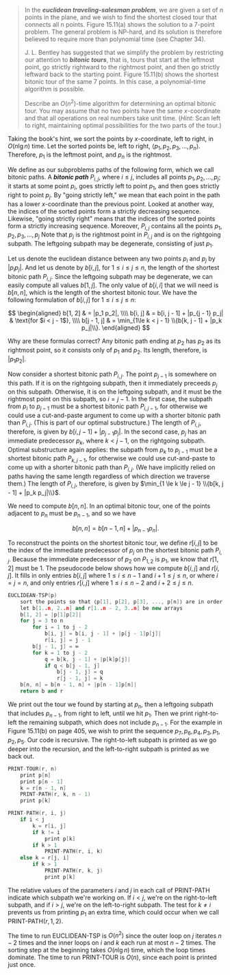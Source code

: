 > In the ***euclidean traveling-salesman problem***, we are given a set of $n$ points in the plane, and we wish to find the shortest closed tour that connects all n points. Figure 15.11(a) shows the solution to a $7$-point problem. The general problem is NP-hard, and its solution is therefore believed to require more than polynomial time (see Chapter 34).
>
> J. L. Bentley has suggested that we simplify the problem by restricting our attention to ***bitonic tours***, that is, tours that start at the leftmost point, go strictly rightward to the rightmost point, and then go strictly leftward back to the starting point. Figure 15.11(b) shows the shortest bitonic tour of the same $7$ points. In this case, a polynomial-time algorithm is possible.
>
> Describe an $O(n^2)$-time algorithm for determining an optimal bitonic tour. You may assume that no two points have the same $x$-coordinate and that all operations on real numbers take unit time. ($\textit{Hint:}$ Scan left to right, maintaining optimal possibilities for the two parts of the tour.)

Taking the book's hint, we sort the points by $x$-coordinate, left to right, in $O(n\lg n)$ time. Let the sorted points be, left to right, $\langle p_1, p_2, p_3, \ldots, p_n \rangle$. Therefore, $p_1$ is the leftmost point, and $p_n$ is the rightmost.

We define as our subproblems paths of the following form, which we call bitonic paths. A ***bitonic path*** $P_{i, j}$, where $i \le j$, includes all points $p_1, p_2, \ldots, p_j$; it starts at some point $p_i$, goes strictly left to point $p_1$, and then goes strictly right to point $p_j$. By "going strictly left," we mean that each point in the path has a lower $x$-coordinate than the previous point. Looked at another way, the indices of the sorted points form a strictly decreasing sequence. Likewise, "going strictly right" means that the indices of the sorted points form a strictly increasing sequence. Moreover, $P_{i, j}$ contains all the points $p_1, p_2, p_3, \ldots, p_j$ Note that $p_j$ is the rightmost point in $P_{i, j}$ and is on the rightgoing subpath. The leftgoing subpath may be degenerate, consisting of just $p_1$.

Let us denote the euclidean distance between any two points $p_i$ and $p_j$ by $|p_i p_j|$. And let us denote by $b[i, j]$, for $1 \le i \le j \le n$, the length of the shortest bitonic path $P_{i, j}$. Since the leftgoing subpath may be degenerate, we can easily compute all values $b[1, j]$. The only value of $b[i, i]$ that we will need is $b[n, n]$, which is the length of the shortest bitonic tour. We have the following formulation of $b[i, j]$ for $1 \le i \le j \le n$:

$$
\begin{aligned}
b[1, 2] & = |p_1 p_2|, \\\\
b[i, j] & = b[i, j - 1] + |p_{j - 1} p_j| & \text{for $i < j - 1$}, \\\\
b[j - 1, j] & = \min_{1\le k < j - 1} \\{b[k, j - 1] + |p_k p_j|\\}.
\end{aligned}
$$

Why are these formulas correct? Any bitonic path ending at $p_2$ has $p_2$ as its rightmost point, so it consists only of $p_1$ and $p_2$. Its length, therefore, is $|p_1 p_2|$.

Now consider a shortest bitonic path $P_{i, j}$. The point $p_{j - 1}$ is somewhere on this path. If it is on the rightgoing subpath, then it immediately preceeds $p_j$ on this subpath. Otherwise, it is on the leftgoing subpath, and it must be the rightmost point on this subpath, so $i = j - 1$. In the first case, the subpath from $p_i$ to $p_{j - 1}$ must be a shortest bitonic path $P_{i, j - 1}$, for otherwise we could use a cut-and-paste argument to come up with a shorter bitonic path than $P_{i, j}$. (This is part of our optimal substructure.) The length of $P_{i, j}$, therefore, is given by $b[i, j - 1] + |p_{j - 1} p_j|$. In the second case, $p_j$ has an immediate predecessor $p_k$, where $k < j - 1$, on the rightgoing subpath. Optimal substructure again applies: the subpath from $p_k$ to $p_{j - 1}$ must be a shortest bitonic path $P_{k, j - 1}$, for otherwise we could use cut-and-paste to come up with a shorter bitonic path than $P_{i, j}$. (We have implicitly relied on paths having the same length regardless of which direction we traverse them.) The length of $P_{i, j}$, therefore, is given by $\min_{1 \le k \le j - 1} \\{b[k, j - 1] + |p_k p_j|\\}$.

We need to compute $b[n, n]$. In an optimal bitonic tour, one of the points adjacent to $p_n$ must be $p_{n - 1}$, and so we have

$$b[n, n] = b[n - 1, n] + |p_{n - 1} p_n|.$$

To reconstruct the points on the shortest bitonic tour, we define $r[i, j]$ to be the index of the immediate predecessor of $p_j$ on the shortest bitonic path $P_{i, j}$. Because the immediate predecessor of $p_2$ on $P_{1, 2}$ is $p_1$, we know that $r[1, 2]$ must be $1$. The pseudocode below shows how we compute $b[i, j]$ and $r[i, j]$. It fills in only entries $b[i, j]$ where $1 \le i \le n - 1$ and $i + 1 \le j \le n$, or where $i = j = n$, and only entries $r[i, j]$ where $1 \le i \le n - 2$ and $i + 2 \le j \le n$.

```cpp
EUCLIDEAN-TSP(p)
    sort the points so that ⟨p[1], p[2], p[3], ..., p[n]⟩ are in order of increasing x-coordinate
    let b[1..n, 2..n] and r[1..n - 2, 3..n] be new arrays
    b[1, 2] = |p[1]p[2]|
    for j = 3 to n
        for i = 1 to j - 2
            b[i, j] = b[i, j - 1] + |p[j - 1]p[j]|
            r[i, j] = j - 1
        b[j - 1, j] = ∞
        for k = 1 to j - 2
            q = b[k, j - 1] + |p[k]p[j]|
            if q < b[j - 1, j]
                b[j - 1, j] = q
                r[j - 1, j] = k
    b[n, n] = b[n - 1, n] + |p[n - 1]p[n]|
    return b and r
```

We print out the tour we found by starting at $p_n$, then a leftgoing subpath that includes $p_{n - 1}$, from right to left, until we hit $p_1$. Then we print right-to-left the remaining subpath, which does not include $p_{n - 1}$. For the example in Figure 15.11(b) on page 405, we wish to print the sequence $p_7, p_6, p_4, p_3, p_1, p_2, p_5$. Our code is recursive. The right-to-left subpath is printed as we go deeper into the recursion, and the left-to-right subpath is printed as we back out.

```cpp
PRINT-TOUR(r, n)
    print p[n]
    print p[n - 1]
    k = r[n - 1, n]
    PRINT-PATH(r, k, n - 1)
    print p[k]
```

```cpp
PRINT-PATH(r, i, j)
    if i < j
        k = r[i, j]
        if k != i
            print p[k]
        if k > 1
            PRINT-PATH(r, i, k)
    else k = r[j, i]
        if k > 1
            PRINT-PATH(r, k, j)
            print p[k]
```

The relative values of the parameters $i$ and $j$ in each call of $\text{PRINT-PATH}$ indicate which subpath we're working on. If $i < j$, we're on the right-to-left subpath, and if $i > j$, we're on the left-to-right subpath. The test for $k \ne i$ prevents us from printing $p_1$ an extra time, which could occur when we call $\text{PRINT-PATH}(r, 1, 2)$.

The time to run $\text{EUCLIDEAN-TSP}$ is $O(n^2)$ since the outer loop on $j$ iterates $n - 2$ times and the inner loops on $i$ and $k$ each run at most $n - 2$ times. The sorting step at the beginning takes $O(n\lg n)$ time, which the loop times dominate. The time to run $\text{PRINT-TOUR}$ is $O(n)$, since each point is printed just once.
